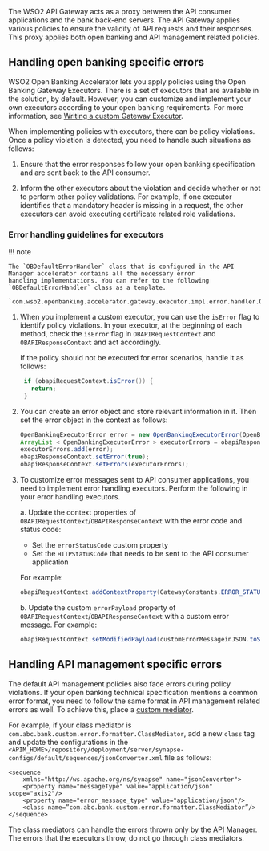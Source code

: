 The WSO2 API Gateway acts as a proxy between the API consumer applications and the bank back-end servers. The API 
Gateway applies various policies to ensure the validity of API requests and their responses. This proxy applies both 
open banking and API management related policies.

## Handling open banking specific errors

WSO2 Open Banking Accelerator lets you apply policies using the Open Banking Gateway Executors. There is a set of 
executors that are available in the solution, by default. However, you can customize and implement your own executors 
according to your open banking requirements. For more information, 
see [Writing a custom Gateway Executor](custom-gateway-executor.md). 

When implementing policies with executors, there can be policy violations. Once a policy violation is detected, you 
need to handle such situations as follows:

1. Ensure that the error responses follow your open banking specification and are sent back to the API consumer. 

2. Inform the other executors about the violation and decide whether or not to perform other policy validations. For 
example, if one executor identifies that a mandatory header is missing in a request, the other executors can avoid 
executing certificate related role validations.

### Error handling guidelines for executors

!!! note 

    The `OBDefaultErrorHandler` class that is configured in the API Manager accelerator contains all the necessary error 
    handling implementations. You can refer to the following `OBDefaultErrorHandler` class as a template. 
        
    `com.wso2.openbanking.accelerator.gateway.executor.impl.error.handler.OBDefaultErrorHandler`

1. When you implement a custom executor, you can use the `isError` flag to identify policy violations. In your executor,
 at the beginning of each method, check the `isError` flag in `OBAPIRequestContext` and `OBAPIResponseContext` and act 
 accordingly. 

    If the policy should not be executed for error scenarios, handle it as follows: 

    ``` java
     if (obapiRequestContext.isError()) {
       return;
     }
    ```

2. You can create an error object and store relevant information in it. Then set the error object in the context as 
follows: 

    ``` java
    OpenBankingExecutorError error = new OpenBankingExecutorError(OpenBankingErrorCodes.SERVER_ERROR_CODE, "Internal server error", message, OpenBankingErrorCodes.SERVER_ERROR_CODE);
    ArrayList < OpenBankingExecutorError > executorErrors = obapiResponseContext.getErrors();
    executorErrors.add(error);
    obapiResponseContext.setError(true);
    obapiResponseContext.setErrors(executorErrors);
    ```

3. To customize error messages sent to API consumer applications, you need to implement error handling executors. 
Perform the following in your error handling executors.

    a. Update the context properties of `OBAPIRequestContext`/`OBAPIResponseContext` with the error code and status code:
    
    - Set the `errorStatusCode` custom property
    - Set the `HTTPStatusCode` that needs to be sent to the API consumer application
    
    For example:
    
    ``` java  
    obapiRequestContext.addContextProperty(GatewayConstants.ERROR_STATUS_PROP, “500”);
    ```
   
    b. Update the custom `errorPayload` property of `OBAPIRequestContext`/`OBAPIResponseContext` with a custom error 
    message. For example:
    
    ``` java
    obapiRequestContext.setModifiedPayload(customErrorMessageinJSON.toString());
    ```
   
## Handling API management specific errors

The default API management policies also face errors during policy violations. If your open banking technical 
specification mentions a common error format, you need to follow the same format in API management related errors as well. 
To achieve this, place a [custom mediator](https://apim.docs.wso2.com/en/4.0.0/deploy-and-publish/deploy-on-gateway/api-gateway/message-mediation/adding-a-class-mediator/#!).

For example, if your class mediator is `com.abc.bank.custom.error.formatter.ClassMediator`, add a new `class` tag and 
update the configurations in 
the `<APIM_HOME>/repository/deployment/server/synapse-configs/default/sequences/jsonConverter.xml` file as follows:

``` 
<sequence
	xmlns="http://ws.apache.org/ns/synapse" name="jsonConverter">
	<property name="messageType" value="application/json" scope="axis2"/>
	<property name="error_message_type" value="application/json"/>
	<class name=”com.abc.bank.custom.error.formatter.ClassMediator”/>
</sequence>
```

The class mediators can handle the errors thrown only by the API Manager. The errors that the executors throw, 
do not go through class mediators.
